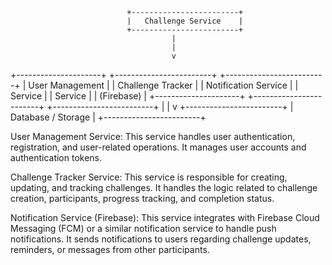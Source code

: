                               +------------------------+
                              |   Challenge Service    |
                              +------------------------+
                                        |
                                        |
                                        v
+---------------------+    +------------------------+    +-------------------------+
|  User Management    |    |   Challenge Tracker    |    |   Notification Service   |
|     Service         |    |       Service          |    |       (Firebase)         |
+---------------------+    +------------------------+    +-------------------------+
                                        |
                                        |
                                        v
                              +------------------------+
                              |   Database / Storage   |
                              +------------------------+

User Management Service:
This service handles user authentication, registration, and user-related operations. It manages user accounts and authentication tokens.

Challenge Tracker Service: 
This service is responsible for creating, updating, and tracking challenges. It handles the logic related to challenge creation, participants, progress tracking, and completion status.

Notification Service (Firebase): 
This service integrates with Firebase Cloud Messaging (FCM) or a similar notification service to handle push notifications. 
It sends notifications to users regarding challenge updates, reminders, or messages from other participants.
